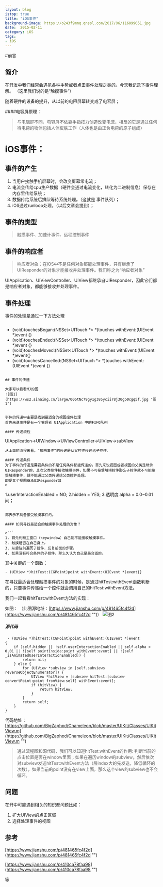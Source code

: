 ```yaml
---
layout: blog
istop: true
title: "iOS事件"
background-image: https://o243f9mnq.qnssl.com/2017/06/116099051.jpg
date:  2015-02-11
category: iOS
tags:
- iOS
---
```


#前言
## 简介
 
在开发中我们经常会遇见各种手势或者点击事件处理之类的。今天我记录下事件理解。 （这里我们说的是“触摸事件”）

随着硬件的设备的提升，从以前的电阻屏幕转变成了电容屏；

####电容屏原理：
>与电阻屏不同，电容屏不依靠手指按力创造改变电流，相反的它是通过任何待电荷的物体包括人体皮肤工作（人体也是由正负电荷的原子组成）

# iOS事件：


## 事件的产生
>
1. 当用户接触手机屏幕时，会改变屏幕常电流；
2. 电流会传给cpu生产数据（硬件会通过电流变化，转化为二进制信息）保存在内存里传给系统；
3. 数据传给系统后排队等待系统处理。（这就是 事件队列）；
4. iOS通过runloop处理。（以后文章会提到）；

## 事件的类型
>触摸事件、加速计事件、远程控制事件

## 事件的响应者
>响应者对象：在iOS中不是任何对象都能处理事件，只有继承了UIResponder的对象才能接收并处理事件。我们称之为“响应者对象”
>
UIApplication、UIViewController、UIView都继承自UIResponder，因此它们都是响应者对象，都能够接收并处理事件。

## 事件处理

<!--######  安装git-remote-gcrypt和gnupg
-->
事件的处理是通过一下方法处理

>```
- (void)touchesBegan:(NSSet<UITouch *> *)touches withEvent:(UIEvent *)event {}
- (void)touchesEnded:(NSSet<UITouch *> *)touches withEvent:(UIEvent *)event {}
- (void)touchesMoved:(NSSet<UITouch *> *)touches withEvent:(UIEvent *)event{}
- (void)touchesCancelled:(NSSet<UITouch *> *)touches withEvent:(UIEvent *)event {}
```

## 事件的传递

大家可以看看MJ的图
![图1](https://ws2.sinaimg.cn/large/006tNc79gy1g38oyciir8j30gp0cgq5f.jpg "图1")


事件的传递中主要是找到最适合的视图控件处理
首先来说事件是有一个管理者 UIApplication 中的FIFO队列

#### 传递流程
```
UIApplication->UIWindow->UIViewController->UIView->subView
```
从上面的流程来看，“接触事件”的传递是从父控件传递给子控件。

#### 传递条件
对于事件的传递是需要条件的不是任何条件都能传递的。首先来说视图或者视图的父类是继承UIResponder的，其次父类控件接收触摸事件，如果不可接受触摸控件那么子控件就不可能接受触摸事件，就不能通过父类传递给父类控件处理。
即便某个视图继承UIResponder其
>
```
1.userInteractionEnabled = NO;
2.hidden = YES;
3.透明度 alpha = 0.0~0.01间；
```

都表示不具备接受触摸事件的。

#### 如何寻找最适合的触摸事件处理的对象？

>```
1. 首先判断主窗口（keywindow）自己能不能接收触摸事件。
2. 触摸是否在自己身上。
3. 从后往前遍历子控件，反复前面的步骤。
4. 如果没有符合条件的子控件，那么久认为自己是最合适的。
```

其中关键的一个函数：
```
- (UIView *)hitTest:(CGPoint)point withEvent:(UIEvent *)event{}
```

在寻找最适合处理触摸事件的对象的时候，是通过hitTest:withEvent函数判断的，只要事件传递给一个控件就会调用自己的hitTest:withEvent方法。

我们一起看看hitTest:withEvent方法的实现：

如图： （此图源地址：[https://www.jianshu.com/p/481465fc4f2d](https://www.jianshu.com/p/481465fc4f2d "")）
![图2](https://ws4.sinaimg.cn/large/006tNc79ly1g38qk86qm5j30ni0q875t.jpg "图2")

##### 源代码

```
 - (UIView *)hitTest:(CGPoint)point withEvent:(UIEvent *)event
{
    if (self.hidden || !self.userInteractionEnabled || self.alpha < 0.01 || ![self pointInside:point withEvent:event] || ![self _isAnimatedUserInteractionEnabled]) {
        return nil;
    } else {
        for (UIView *subview in [self.subviews reverseObjectEnumerator]) {
            UIView *hitView = [subview hitTest:[subview convertPoint:point fromView:self] withEvent:event];
            if (hitView) {
                return hitView;
            }
        }
        return self;
    }
}
```
代码地址：[https://github.com/BigZaphod/Chameleon/blob/master/UIKit/Classes/UIKitView.m](https://github.com/BigZaphod/Chameleon/blob/master/UIKit/Classes/UIKitView.m "")

>通过流程图和源代码，我们可以知道hitTest:withEvent的作用:
>  判断当前的点击位置是否在window里面；如果在遍历window的subview，然后依次对subview发送hitTest:withEvent方法（层index大的先发送，降低循环的次数）。如果当前的point没有在view上面，那么这个view的subview也不会循环。


## 问题
在开中可能遇到相关的知识都问题比如：
>
1. 扩大UIView的点击区域
2. 选择处理事件的视图


## 参考
[https://www.jianshu.com/p/481465fc4f2d](https://www.jianshu.com/p/481465fc4f2d "")

[https://www.jianshu.com/p/410ca78faa98](https://www.jianshu.com/p/410ca78faa98 "")

等


